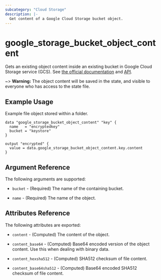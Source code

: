 ```yaml
---
subcategory: "Cloud Storage"
description: |-
  Get content of a Google Cloud Storage bucket object.
---
```



# google_storage_bucket_object_content

Gets an existing object content inside an existing bucket in Google Cloud Storage service (GCS).
See [the official documentation](https://cloud.google.com/storage/docs/key-terms#objects)
and
[API](https://cloud.google.com/storage/docs/json_api/v1/objects).

~> **Warning:** The object content will be saved in the state, and visible to everyone who has access to the state file.

## Example Usage

Example file object  stored within a folder.

```hcl
data "google_storage_bucket_object_content" "key" {
  name   = "encryptedkey"
  bucket = "keystore"
}

output "encrypted" {
  value = data.google_storage_bucket_object_content.key.content
}
```

## Argument Reference

The following arguments are supported:

* `bucket` - (Required) The name of the containing bucket.

* `name` - (Required) The name of the object.

## Attributes Reference

The following attributes are exported:

* `content` - (Computed) The content of the object.

* `content_base64` - (Computed) Base64 encoded version of the object content.
  Use this when dealing with binary data.

* `content_hexsha512` - (Computed) SHA512 checksum of file content.

* `content_base64sha512` - (Computed) Base64 encoded SHA512 checksum of file content.
